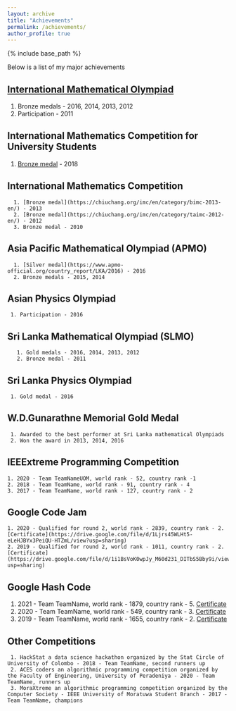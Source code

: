 ```yaml
---
layout: archive
title: "Achievements"
permalink: /achievements/
author_profile: true
---
```


{% include base_path %}

Below is a list of my major achievements

## [International Mathematical Olympiad](http://www.imo-official.org/participant_r.aspx?id=20851)

   1. Bronze medals - 2016, 2014, 2013, 2012
   2. Participation - 2011


## International Mathematics Competition for University Students

   1. [Bronze medal](https://www.imc-math.org.uk/?year=2018&item=results) - 2018 

      
## International Mathematics Competition

      1. [Bronze medal](https://chiuchang.org/imc/en/category/bimc-2013-en/) - 2013
      2. [Bronze medal](https://chiuchang.org/imc/en/category/taimc-2012-en/) - 2012
      3. Bronze medal - 2010
      
## Asia Pacific Mathematical Olympiad (APMO)

      1. [Silver medal](https://www.apmo-official.org/country_report/LKA/2016) - 2016 
      2. Bronze medals - 2015, 2014

## Asian Physics Olympiad

     1. Participation - 2016

## Sri Lanka Mathematical Olympiad (SLMO)

       1. Gold medals - 2016, 2014, 2013, 2012
       2. Bronze medal - 2011

## Sri Lanka Physics Olympiad

     1. Gold medal - 2016

## W.D.Gunarathne Memorial Gold Medal

     1. Awarded to the best performer at Sri Lanka mathematical Olympiads
     2. Won the award in 2013, 2014, 2016

## IEEExtreme Programming Competition

    1. 2020 - Team TeamNameUOM, world rank - 52, country rank -1
    2. 2018 - Team TeamName, world rank - 91, country rank - 4
    3. 2017 - Team TeamName, world rank - 127, country rank - 2

## Google Code Jam

    1. 2020 - Qualified for round 2, world rank - 2839, country rank - 2. [Certificate](https://drive.google.com/file/d/1Ljrs45WLHt5-eLeHJBYx3PeiQU-HTZmL/view?usp=sharing)
    2. 2019 - Qualified for round 2, world rank - 1011, country rank - 2. [Certificate](https://drive.google.com/file/d/1i1BsVoK0wpJy_M60d231_DITbS5Bby9i/view?usp=sharing)
		     
## Google Hash Code

   1. 2021 - Team TeamName, world rank - 1879, country rank - 5. [Certificate](https://drive.google.com/file/d/1JFoeFxjSX9cD99mDuSnufXRmBJb9FAN-/view?usp=sharing)
   2. 2020 - Team TeamName, world rank - 549, country rank - 3. [Certificate](https://drive.google.com/file/d/1VHArtvj_vvLVs90JV1lsIA8YfXs8nlqo/view?usp=sharing)
   3. 2019 - Team TeamName, world rank - 1655, country rank - 2. [Certificate](https://drive.google.com/file/d/1V6jQEP3bW7anY5uMqYYOfqDdDjraiRAx/view?usp=sharing)
	           

## Other Competitions

     1. HackStat a data science hackathon organized by the Stat Circle of University of Colombo - 2018 - Team TeamName, second runners up
     2. ACES coders an algorithmic programming competition organized by the Faculty of Engineering, University of Peradeniya - 2020 - Team TeamName, runners up
     3. MoraXtreme an algorithmic programming competition organized by the Computer Society - IEEE University of Moratuwa Student Branch - 2017 -  Team TeamName, champions
